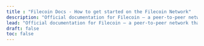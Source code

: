 ```yaml
---
title : "Filecoin Docs - How to get started on the Filecoin Network"
description: "Official documentation for Filecoin – a peer-to-peer network that stores files on the internet, with built-in economic incentives to ensure files are stored reliably."
lead: "Official documentation for Filecoin – a peer-to-peer network that stores files on the internet, with built-in economic incentives to ensure files are stored reliably.."
draft: false
toc: false
---
```

